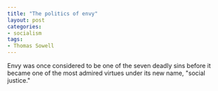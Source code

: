 ```yaml
---
title: "The politics of envy"
layout: post
categories:
- socialism
tags:
- Thomas Sowell
---
```


Envy was once considered to be one of the seven deadly sins before it became one of the most admired virtues under its new name, "social justice."
